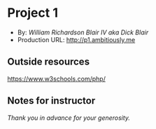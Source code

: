 # Project 1
+ By: *William Richardson Blair IV aka Dick Blair*
+ Production URL: <http://p1.ambitiously.me>

## Outside resources
https://www.w3schools.com/php/


## Notes for instructor
*Thank you in advance for your generosity.*
